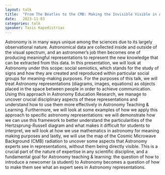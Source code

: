 ```yaml
---
layout: talk
title:  "From The Beatles to the CMB: Making the Invisible Visible in Astronomy Representations"
date:   2023-11-03
categories: talk
speaker: Tasis Kapodistrias
---
```

Astronomy is in many ways unique among the sciences due to its largely observational nature. Astronomical data are collected inside and outside of the visual spectrum, and an astronomer’s job then becomes one of producing meaningful representations to represent the new knowledge that can be extracted from this data. In this presentation, we will look at Astronomy under this scope: social semiotics, which stands for the study of signs and how they are created and reproduced within particular social groups for meaning-making purposes. For the purposes of this talk, we will treat Astronomy representations (diagrams, images, equations) as objects placed in the space between people in order to achieve communication. Using this approach in Astronomy Education Research, we manage to uncover crucial disciplinary aspects of these representations and understand how to use them more effectively in Astronomy Teaching & Learning. Furthermore, we will look at some examples of how we apply this approach to specific astronomy representations: we will demonstrate how we can use this framework to better understand the particularities of the Hertzsprung-Russell diagram and what makes it difficult for students to interpret, we will look at how we use mathematics in astronomy for meaning making purposes and lastly, we will use the map of the Cosmic Microwave Background (CMB) radiation to uncover some aspects that Astronomy experts see in representations, without them being directly visible. This is a crucial part of the nature of expertise in any scientific discipline, and a fundamental goal for Astronomy teaching & learning: the question of how to introduce a newcomer (a student) to Astronomy becomes a question of how to make them see what an expert sees in Astronomy representations.
